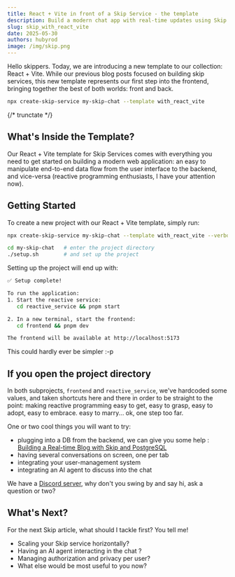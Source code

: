 ```yaml
---
title: React + Vite in front of a Skip Service - the template
description: Build a modern chat app with real-time updates using Skip's reactive data system, React, and Vite
slug: skip_with_react_vite
date: 2025-05-30
authors: hubyrod
image: /img/skip.png
---
```


Hello skippers. Today, we are introducing a new template to our collection: React + Vite. While our previous blog posts focused on building skip services, this new template represents our first step into the frontend, bringing together the best of both worlds: front and back.

```bash
npx create-skip-service my-skip-chat --template with_react_vite
```

{/* trunctate */}

## What's Inside the Template?

Our React + Vite template for Skip Services comes with everything you need to get started on building a modern web application: an easy to manipulate end-to-end data flow from the user interface to the backend, and vice-versa (reactive programming enthusiasts, I have your attention now).

## Getting Started

To create a new project with our React + Vite template, simply run:

```bash
npx create-skip-service my-skip-chat --template with_react_vite --verbose

cd my-skip-chat   # enter the project directory
./setup.sh        # and set up the project
```

Setting up the project will end up with:
```bash
✅ Setup complete!

To run the application:
1. Start the reactive service:
   cd reactive_service && pnpm start

2. In a new terminal, start the frontend:
   cd frontend && pnpm dev

The frontend will be available at http://localhost:5173
```

This could hardly ever be simpler :-p

## If you open the project directory

In both subprojects, `frontend` and `reactive_service`, we've hardcoded some values, and taken shortcuts here and there in order to be straight to the point: making reactive programming easy to get, easy to grasp, easy to adopt, easy to embrace. easy to marry... ok, one step too far. 

One or two cool things you will want to try:
 - plugging into a DB from the backend, we can give you some help : [Building a Real-time Blog with Skip and PostgreSQL](https://skiplabs.io/blog/postgresql_and_skip)
 - having several conversations on screen, one per tab
 - integrating your user-management system
 - integrating an AI agent to discuss into the chat

We have a [Discord server](https://discord.com/channels/1093901946441703434/1093901946441703437), why don't you swing by and say hi, ask a question or two?


## What's Next?

For the next Skip article, what should I tackle first? You tell me!
- Scaling your Skip service horizontally?
- Having an AI agent interacting in the chat ?
- Managing authorization and privacy per user?
- What else would be most useful to you now?
